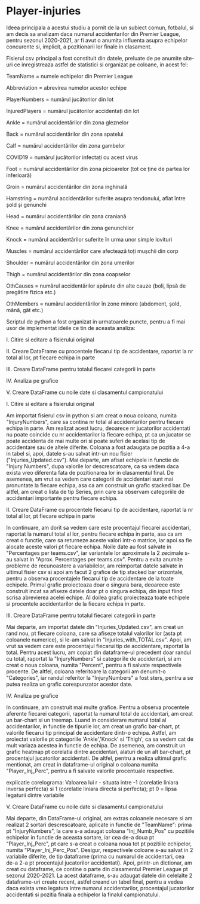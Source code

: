 # Player-injuries

Ideea principala a acestui studiu a pornit de la un subiect comun, fotbalul, si am decis sa analizam daca numarul accidentarilor din Premier League, pentru sezonul 2020-2021, ar fi avut o anumita influenta asupra echipelor concurente si, implicit, a pozitionarii lor finale in clasament.

Fisierul csv principal a fost constituit din datele, preluate de pe anumite site-uri ce inregistreaza astfel de statistici si organizat pe coloane, in acest fel:

TeamName = numele echipelor din Premier League

Abbreviation = abrevirea numelor acestor echipe

PlayerNumbers = numărul jucătorilor din lot

InjuredPlayers = numărul jucătorilor accidentați din lot

Ankle = numărul accidentărilor din zona gleznelor

Back = numărul accidentărilor din zona spatelui

Calf = numărul accidentărilor din zona gambelor

COVID19 = numărul jucătorilor infectați cu acest virus

Foot = numărul accidentărilor din zona picioarelor (tot ce ține de partea lor inferioară)

Groin = numărul accidentărilor din zona inghinală

Hamstring = numărul accidentărilor suferite asupra tendonului, aflat între șold și genunchi

Head = numărul accidentărilor din zona craniană

Knee = numărul accidentărilor din zona genunchilor

Knock = numărul accidentărilor suferite în urma unor simple lovituri

Muscles = numărul accidentărilor care afectează toți mușchii din corp

Shoulder = numărul accidentărilor din zona umerilor

Thigh = numărul accidentărilor din zona coapselor

OthCauses = numărul accidentărilor apărute din alte cauze (boli, lipsă de pregătire fizica etc.)

OthMembers = numărul accidentărilor în zone minore (abdoment, șold, mână, gât etc.)

Scriptul de python a fost organizat in urmatoarele puncte, pentru a fi mai usor de implementat ideile ce tin de aceasta analiza:

I. Citire si editare a fisierului original

II. Creare DataFrame cu procentele fiecarui tip de accidentare, raportat la nr total al lor, pt fiecare echipa in parte

III. Creare DataFrame pentru totalul fiecarei categorii in parte

IV. Analiza pe grafice

V. Creare DataFrame cu noile date si clasamentul campionatului


I. Citire si editare a fisierului original

Am importat fisierul csv in python si am creat o noua coloana, numita "InjuryNumbers", care sa contina nr total al accidentarilor pentru fiecare echipa in parte. Am realizat acest lucru, deoarece nr jucatorilor accidentati nu poate coincide cu nr accidentarilor la fiecare echipa, pt ca un jucator se poate accidenta de mai multe ori si poate suferi de acelasi tip de accidentare sau de altele diferite. Coloana a fost adaugata pe pozitia a 4-a in tabel si, apoi, datele s-au salvat intr-un nou fisier ("Injuries_Updated.csv"). Mai departe, am afisat echipele in functie de "Injury Numbers", dupa valorile lor descrescatoare, ca sa vedem daca exista vreo diferenta fata de pozitionarea lor in clasamentul final. De asemenea, am vrut sa vedem care categorii de accidentari sunt mai pronuntate la fiecare echipa, asa ca am construit un grafic stacked bar. De altfel, am creat o lista de tip Series, prin care sa observam categoriile de accidentari importante pentru fiecare echipa.

II. Creare DataFrame cu procentele fiecarui tip de accidentare, raportat la nr total al lor, pt fiecare echipa in parte

In continuare, am dorit sa vedem care este procentajul fiecarei accidentari, raportat la numarul total al lor, pentru fiecare echipa in parte, asa ca am creat o functie, care sa returneze aceste valori intr-o matrice, iar apoi sa fie alocate aceste valori pt fiecare echipa. Noile date au fost salvate in "Percentages per teams.csv", iar variantele lor aproximate la 2 zecimale s-au salvat in "Aprox. Percentages per teams.csv". Pentru a evita anumite probleme de recunoastere a variabilelor, am reimportat datele salvate in ultimul fisier csv si apoi am facut 2 grafice de tip stacked bar orizontale, pentru a observa procentajele fiecarui tip de accidentare de la toate echipele. Primul grafic proiecteaza doar o singura bara, deoarece este construit incat sa afiseze datele doar pt o singura echipa, din input fiind scrisa abrevierea acelei echipe. Al doilea grafic proiecteaza toate echipele si procentele accidentarilor de la fiecare echipa in parte.

III. Creare DataFrame pentru totalul fiecarei categorii in parte

Mai departe, am importat datele din "Injuries_Updated.csv", am creat un rand nou, pt fiecare coloana, care sa afiseze totalul valorilor lor (asta pt coloanele numerice), si le-am salvat in "Injuries_with_TOTAL.csv". Apoi, am vrut sa vedem care este procentajul fiecarui tip de accidentare, raportat la total. Pentru acest lucru, am copiat din dataframe-ul precedent doar randul cu total, raportat la "InjuryNumbers" si categoriile de accidentari, si am creat o noua coloana, numita "Percent", pentru a fi salvate respectivele procente. De altfel, coloana referitoare la categorii am denumit-o "Categories", iar randul referitor la "InjuryNumbers" a fost sters, pentru a se putea realiza un grafic corespunzator acestor date.

IV. Analiza pe grafice

In continuare, am construit mai multe grafice. Pentru a observa procentele aferente fiecarei categorii, raportat la numarul total de accidentari, am creat un bar-chart si un treemap. Luand in considerare numarul total al accidentarilor, in functie de tipurile lor, am creat un grafic bar-chart, pt valorile fiecarui tip principal de accidentare dintr-o echipa. Astfel, am proiectat valorile pt categoriile 'Ankle','Knock' si 'Thigh', ca sa vedem cat de mult variaza acestea in functie de echipa. De asemenea, am construit un grafic heatmap pt corelatia dintre accidentari, alaturi de un alt bar-chart, pt procentajul jucatorilor accidentati. De altfel, pentru a realiza ultimul grafic mentionat, am creat in dataframe-ul original o coloana numita "Player_Inj_Perc", pentru a fi salvate valorile procentuale respective.

explicatie corelograma: Valoarea lui r - situata intre -1 (corelatie liniara inversa perfecta) si 1 (corelatie liniara directa si perfecta); pt 0 = lipsa legaturii dintre variabile

V. Creare DataFrame cu noile date si clasamentul campionatului

Mai departe, din DataFrame-ul original, am extras coloanele necesare si am realizat 2 sortari descrescatoare, aplicate in functie de "TeamName": prima pt "InjuryNumbers", la care s-a adaugat coloana "Inj_Numb_Pos" cu pozitiile echipelor in functie de aceasta sortare, iar cea de-a doua pt "Player_Inj_Perc", pt care s-a creat o coloana noua tot pt pozitiile echipelor, numita "Player_Inj_Perc_Pos". Desigur, respectivele coloane s-au salvat in 2 variabile diferite, de tip dataframe (prima cu numarul de accidentari, cea de-a 2-a pt procentajul jucatorilor accidentati). Apoi, printr-un dictionar, am creat cu dataframe, ce contine o parte din clasamentul Premier League pt sezonul 2020-2021. La acest dataframe, s-au adaugat datele din celelalte 2 dataframe-uri create recent, astfel creand un tabel final, pentru a vedea daca exista vreo legatura intre numarul accidentarilor, procentajul jucatorilor accidentati si pozitia finala a echipelor la finalul campionatului. 
